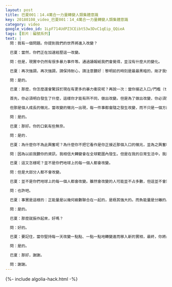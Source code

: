 ```yaml
---
layout: post
title: 巴夏001：14.4萬合一力量轉變人類集體意識
key: 20180108_video_巴夏001：14_4萬合一力量轉變人類集體意識
category: video
google_video_id: 1LpF714UdPZ3CEibt53w3DvC1qEip_QQieA
tags: [影片｜編號系列]
text: |
  問：我有一個問題。你提到我們的世界將進入改變？

  巴夏：當然，你們正在加速經歷這一改變。

  問：但是，現實中仍然有很多暴力事件等。通過讀報紙我們會覺得，並沒有什麼大的變化。

  巴夏：再次強調，再次強調，請保持耐心，請注意聽好：黎明前的時刻是最最黑暗的，剛才我們不是說過了嗎？

  問：是的。

  巴夏：那麼，你怎麼還會驚訝於現在有更多的暴力衝突呢？再說一次：當你接近入口/門檻（threshold）時，你就有機會把那些陳舊的東西清理出去。但是為了能清理陳舊的東西、從舊系統中脫離出來，你必須把它們從隱蔽處擺到桌面上來，你才能去面對它們。

  首先，你必須明白發生了什麼，這樣你才能有所不同，做出改變。但是為了做出改變，你必須知道你正在改變什麼。為了知道你在改變什麼，你必須能看到更多之前被隱藏起來的東西。所以，當你越接近光，你越能允許被壓抑的黑暗浮出表面。當然它們首先會表現出更多的負面性、更多的暴力，因為你正在把這們翻出來解決掉。這樣，你就能真正最終看清楚什麼是黑暗或光明的選擇，並允許自己選擇你想要的實相。

  但那是個人成長的徵兆，當改變的徵兆一出現，每一件事都會隨之發生改變，而不只是一個方面，每個方面都必將改變，真正的改變才會確立。你能理解嗎？

  問：是的。

  巴夏：那好。你的口氣有些無奈。

  問：是的.

  巴夏：為什麼你不為此興奮呢？為什麼你不把它看作是你正接近那個入口的徵兆，並為之興奮呢？為什麼在你看來好像有什麼不對勁、出了什麼問題似的？

  問：因為以前我聽你的資訊，我相信大轉變會在全球範圍內發生。但是在我的日常生活中，我與身邊的人和同事們談論，卻得不到一點印證，這使我的堅持有些費力。他們不相信，也沒有參與這改變。即使我問他們很多此類問題，得到的回答也是沒有變化。我看不到有多少改變。

  巴夏：這又怎樣呢？並不是你們地球上的每一個人都會改變。

  問：但是大部分人都不會改變。

  巴夏：並不是你們地球上的每一個人都會改變。雖然會改變的人可能並不占多數，但這並不會影響或阻止“轉變”的發生。如果你認為，整個世界的轉變需要大部分人走入光中，可能這只是因為你不理解物理學。

  問：也許吧。

  巴夏：事實是這樣的：正能量是以幾何級數聯合在一起的，是極其強大的。而負能量是分離的。從這方面講，只需要少數處於正能量中的人就能勝過多數處於負能量中的人。這符合你們社會中一個144千結構，144結構也存在其它很多方面。但關鍵在於：如果在你們星球上正好只有14.4萬人發出高於某一特定振動頻率的正能量，那14.4萬人將在能量上超出其它仍然在負面中的幾十億人，因為那些處於負面性的幾十億人不是聯合起作用的。然而那14.4萬人是以幾何級數聯合在一起而發揮作用的，所以，他們的能量完全能勝過其它未聯合的幾十億人。這知識有助於你理解這個過程嗎？

  問：是的。

  巴夏：那麼就振作起來，好嗎？

  問：好的。

  巴夏：要記住，當你堅持每一天改變一點點、一點一點地轉變進而移入新的實相，最終，你將最終——不是現在——而是最終你將只能看到那些與你存在于同一能量水準上的人們。但是世界上多數人可能並不在那個新實相裡。你理解了嗎？這對你有幫助嗎？

  問：是的。

  巴夏：那好，謝謝。

  問：謝謝。
---
```


{%- include algolia-hack.html -%}
